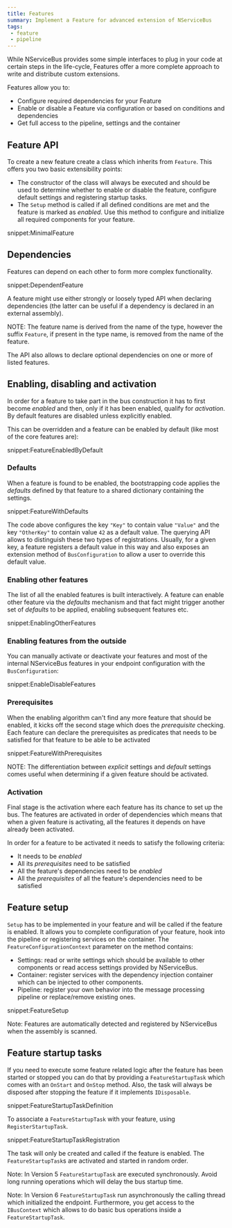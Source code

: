 ```yaml
---
title: Features
summary: Implement a Feature for advanced extension of NServiceBus
tags:
 - feature
 - pipeline
---
```


While NServiceBus provides some simple interfaces to plug in your code at certain steps in the life-cycle, Features offer a more complete approach to write and distribute custom extensions.

Features allow you to:

* Configure required dependencies for your Feature
* Enable or disable a Feature via configuration or based on conditions and dependencies
* Get full access to the pipeline, settings and the container


## Feature API

To create a new feature create a class which inherits from `Feature`. This offers you two basic extensibility points:

* The constructor of the class will always be executed and should be used to determine whether to enable or disable the feature, configure default settings and registering startup tasks.
* The `Setup` method is called if all defined conditions are met and the feature is marked as *enabled*. Use this method to configure and initialize all required components for your feature.

snippet:MinimalFeature


## Dependencies

Features can depend on each other to form more complex functionality.

snippet:DependentFeature

A feature might use either strongly or loosely typed API when declaring dependencies (the latter can be useful if a dependency is declared in an external assembly).

NOTE: The feature name is derived from the name of the type, however the suffix `Feature`, if present in the type name, is removed from the name of the feature.

The API also allows to declare optional dependencies on one or more of listed features.


## Enabling, disabling and activation

In order for a feature to take part in the bus construction it has to first become *enabled* and then, only if it has been enabled, qualify for *activation*. By default features are disabled unless explicitly enabled.

This can be overridden and a feature can be enabled by default (like most of the core features are):

snippet:FeatureEnabledByDefault


### Defaults

When a feature is found to be enabled, the bootstrapping code applies the *defaults* defined by that feature to a shared dictionary containing the settings.

snippet:FeatureWithDefaults

The code above configures the key `"Key"` to contain value `"Value"` and the key `"OtherKey"` to contain value `42` as a default value. The querying API allows to distinguish these two types of registrations. Usually, for a given key, a feature registers a default value in this way and also exposes an extension method of `BusConfiguration` to allow a user to override this default value.


### Enabling other features

The list of all the enabled features is built interactively. A feature can enable other feature via the *defaults* mechanism and that fact might trigger another set of *defaults* to be applied, enabling subsequent features etc.

snippet:EnablingOtherFeatures


### Enabling features from the outside

You can manually activate or deactivate your features and most of the internal NServiceBus features in your endpoint configuration with the `BusConfiguration`:

snippet:EnableDisableFeatures


### Prerequisites

When the enabling algorithm can't find any more feature that should be enabled, it kicks off the second stage which does the *prerequisite* checking. Each feature can declare the prerequisites as predicates that needs to be satisfied for that feature to be able to be activated

snippet:FeatureWithPrerequisites

NOTE: The differentiation between *explicit* settings and *default* settings comes useful when determining if a given feature should be activated.


### Activation

Final stage is the activation where each feature has its chance to set up the bus. The features are activated in order of dependencies which means that when a given feature is activating, all the features it depends on have already been activated.

In order for a feature to be activated it needs to satisfy the following criteria:
 * It needs to be *enabled*
 * All its *prerequisites* need to be satisfied
 * All the feature's dependencies need to be *enabled*
 * All the *prerequisites* of all the feature's dependencies need to be satisfied


## Feature setup

`Setup` has to be implemented in your feature and will be called if the feature is enabled. It allows you to complete configuration of your feature, hook into the pipeline or registering services on the container. The `FeatureConfigurationContext` parameter on the method contains:

* Settings: read or write settings which should be available to other components or read access settings provided by NServiceBus.
* Container: register services with the dependency injection container which can be injected to other components.
* Pipeline: register your own behavior into the message processing pipeline or replace/remove existing ones.

snippet:FeatureSetup


Note: Features are automatically detected and registered by NServiceBus when the assembly is scanned.


## Feature startup tasks

If you need to execute some feature related logic after the feature has been started or stopped you can do that by providing a `FeatureStartupTask` which comes with an `OnStart` and `OnStop` method. Also, the task will always be disposed after stopping the feature if it implements `IDisposable`.

snippet:FeatureStartupTaskDefinition

To associate a `FeatureStartupTask` with your feature, using `RegisterStartupTask`.

snippet:FeatureStartupTaskRegistration

The task will only be created and called if the feature is enabled. The `FeatureStartupTask`s are activated and started in random order.

Note: In Version 5 `FeatureStartupTask` are executed synchronously. Avoid long running operations which will delay the bus startup time.

Note: In Version 6 `FeatureStartupTask` run asynchronously the calling thread which initialized the endpoint. Furthermore, you get access to the `IBusContext` which allows to do basic bus operations inside a `FeatureStartupTask`.
